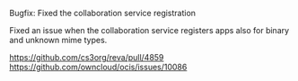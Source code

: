 Bugfix: Fixed the collaboration service registration

Fixed an issue when the collaboration service registers apps also for binary and unknown mime types.

https://github.com/cs3org/reva/pull/4859   
https://github.com/owncloud/ocis/issues/10086
